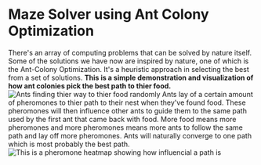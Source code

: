 # Maze Solver using Ant Colony Optimization
There's an array of computing problems that can be solved by nature itself. Some of the solutions we have now are inspired by nature, one of which is the Ant-Colony Optimization. It's a heuristic approach in selecting the best from a set of solutions. 
**This is a simple demonstration and visualization of how ant colonies pick the best path to thier food.**
![Ants finding thier way to thier food randomly]("pic2.jpg")
Ants lay of a certain amount of pheromones to thier path to their nest when they've found food. These pheromones will then influence other ants to guide them to the same path used by the first ant that came back with food. More food means more pheromones and more pheromones means more ants to follow the same path and lay off more pheromones. Ants will naturally converge to one path which is most probably the best path.
![This is a pheromone heatmap showing how influencial a path is]("pic1.jpg")
